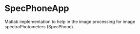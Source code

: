 # SpecPhoneApp
Matlab implementation to help in the image processing for image spectroPhotometers (SpecPhone). 
